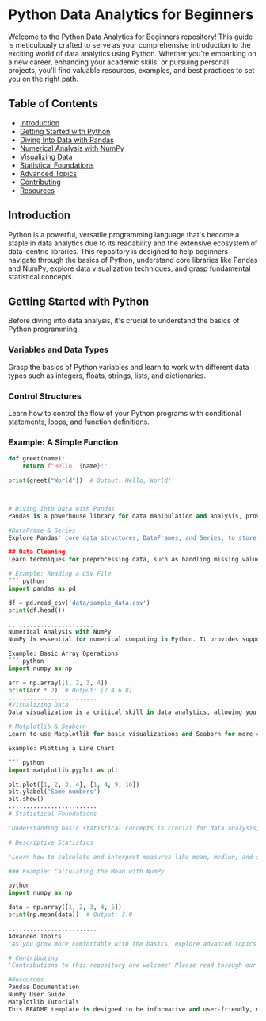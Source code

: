 # Python Data Analytics for Beginners

Welcome to the Python Data Analytics for Beginners repository! This guide is meticulously crafted to serve as your comprehensive introduction to the exciting world of data analytics using Python. Whether you're embarking on a new career, enhancing your academic skills, or pursuing personal projects, you'll find valuable resources, examples, and best practices to set you on the right path.

## Table of Contents

- [Introduction](#introduction)
- [Getting Started with Python](#getting-started-with-python)
- [Diving Into Data with Pandas](#diving-into-data-with-pandas)
- [Numerical Analysis with NumPy](#numerical-analysis-with-numpy)
- [Visualizing Data](#visualizing-data)
- [Statistical Foundations](#statistical-foundations)
- [Advanced Topics](#advanced-topics)
- [Contributing](#contributing)
- [Resources](#resources)

## Introduction

Python is a powerful, versatile programming language that's become a staple in data analytics due to its readability and the extensive ecosystem of data-centric libraries. This repository is designed to help beginners navigate through the basics of Python, understand core libraries like Pandas and NumPy, explore data visualization techniques, and grasp fundamental statistical concepts.

## Getting Started with Python

Before diving into data analysis, it's crucial to understand the basics of Python programming.

### Variables and Data Types

Grasp the basics of Python variables and learn to work with different data types such as integers, floats, strings, lists, and dictionaries.

### Control Structures

Learn how to control the flow of your Python programs with conditional statements, loops, and function definitions.

### Example: A Simple Function

```python
def greet(name):
    return f"Hello, {name}!"

print(greet("World"))  # Output: Hello, World!



# Diving Into Data with Pandas
Pandas is a powerhouse library for data manipulation and analysis, providing flexible data structures to work with structured data.

#DataFrame & Series
Explore Pandas' core data structures, DataFrames, and Series, to store and manipulate tabular data.

## Data Cleaning
Learn techniques for preprocessing data, such as handling missing values and removing duplicates.

# Example: Reading a CSV File
´´´ python 
import pandas as pd

df = pd.read_csv('data/sample_data.csv')
print(df.head())

........................
Numerical Analysis with NumPy
NumPy is essential for numerical computing in Python. It provides support for large, multidimensional arrays and matrices, along with a collection of mathematical functions.

Example: Basic Array Operations
´´´ python 
import numpy as np

arr = np.array([1, 2, 3, 4])
print(arr * 2)  # Output: [2 4 6 8]
.........................
#Visualizing Data
Data visualization is a critical skill in data analytics, allowing you to uncover insights from your data graphically.

# Matplotlib & Seaborn
Learn to use Matplotlib for basic visualizations and Seaborn for more complex, statistical visualizations.

Example: Plotting a Line Chart

´´´ python 
import matplotlib.pyplot as plt

plt.plot([1, 2, 3, 4], [1, 4, 9, 16])
plt.ylabel('Some numbers')
plt.show()
.........................
# Statistical Foundations

'Understanding basic statistical concepts is crucial for data analysis, enabling you to summarize data sets and draw conclusions'

# Descriptive Statistics

'Learn how to calculate and interpret measures like mean, median, and standard deviation'

### Example: Calculating the Mean with NumPy

python
import numpy as np

data = np.array([1, 2, 3, 4, 5])
print(np.mean(data))  # Output: 3.0

.........................
Advanced Topics
'As you grow more comfortable with the basics, explore advanced topics like machine learning with scikit-learn, time series analysis, and deep learning fundamentals'

# Contributing
'Contributions to this repository are welcome! Please read through our contributing guidelines for more information on how to participate'

#Resources
Pandas Documentation
NumPy User Guide
Matplotlib Tutorials
This README template is designed to be informative and user-friendly, making it an excellent starting point for anyone new to programming or looking to explore data analytics with Python. Feel free to customize and expand upon this template to suit your learning or teaching goals.
